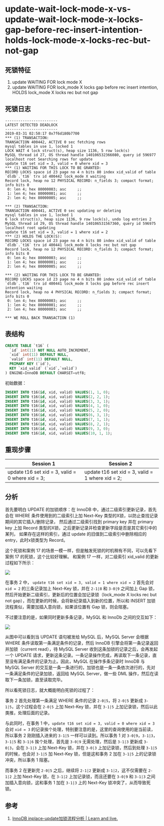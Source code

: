 update-wait-lock-mode-x-vs-update-wait-lock-mode-x-locks-gap-before-rec-insert-intention-holds-lock-mode-x-locks-rec-but-not-gap
===

## 死锁特征

1. update WAITING FOR lock mode X
2. update WAITING FOR lock_mode X locks gap before rec insert intention, HOLDS lock_mode X locks rec but not gap

## 死锁日志

```
------------------------
LATEST DETECTED DEADLOCK
------------------------
2019-03-31 02:50:17 0x7f6d180b7700
*** (1) TRANSACTION:
TRANSACTION 400442, ACTIVE 0 sec fetching rows
mysql tables in use 1, locked 1
LOCK WAIT 4 lock struct(s), heap size 1136, 5 row lock(s)
MySQL thread id 27, OS thread handle 140106532366080, query id 596977 localhost root Searching rows for update
update t16 set xid = 3, valid = 0 where xid = 3
*** (1) WAITING FOR THIS LOCK TO BE GRANTED:
RECORD LOCKS space id 23 page no 4 n bits 80 index xid_valid of table `dldb`.`t16` trx id 400442 lock_mode X waiting
Record lock, heap no 12 PHYSICAL RECORD: n_fields 3; compact format; info bits 0
 0: len 4; hex 80000003; asc     ;;
 1: len 4; hex 80000001; asc     ;;
 2: len 4; hex 80000005; asc     ;;

*** (2) TRANSACTION:
TRANSACTION 400441, ACTIVE 0 sec updating or deleting
mysql tables in use 1, locked 1
6 lock struct(s), heap size 1136, 9 row lock(s), undo log entries 2
MySQL thread id 29, OS thread handle 140106531567360, query id 596975 localhost root updating
update t16 set xid = 3, valid = 1 where xid = 2
*** (2) HOLDS THE LOCK(S):
RECORD LOCKS space id 23 page no 4 n bits 80 index xid_valid of table `dldb`.`t16` trx id 400441 lock_mode X locks rec but not gap
Record lock, heap no 12 PHYSICAL RECORD: n_fields 3; compact format; info bits 0
 0: len 4; hex 80000003; asc     ;;
 1: len 4; hex 80000001; asc     ;;
 2: len 4; hex 80000005; asc     ;;

*** (2) WAITING FOR THIS LOCK TO BE GRANTED:
RECORD LOCKS space id 23 page no 4 n bits 80 index xid_valid of table `dldb`.`t16` trx id 400441 lock_mode X locks gap before rec insert intention waiting
Record lock, heap no 4 PHYSICAL RECORD: n_fields 3; compact format; info bits 0
 0: len 4; hex 80000003; asc     ;;
 1: len 4; hex 80000001; asc     ;;
 2: len 4; hex 80000003; asc     ;;

*** WE ROLL BACK TRANSACTION (1)
```

## 表结构

```sql
CREATE TABLE `t16` (
  `id` int(11) NOT NULL AUTO_INCREMENT,
  `xid` int(11) DEFAULT NULL,
  `valid` int(11) DEFAULT NULL,
  PRIMARY KEY (`id`),
  KEY `xid_valid` (`xid`,`valid`)
) ENGINE=InnoDB DEFAULT CHARSET=utf8;
```

初始数据：

```sql
INSERT INTO t16(id, xid, valid) VALUES(1, 1, 0);
INSERT INTO t16(id, xid, valid) VALUES(2, 2, 1);
INSERT INTO t16(id, xid, valid) VALUES(3, 3, 1);
INSERT INTO t16(id, xid, valid) VALUES(4, 1, 0);
INSERT INTO t16(id, xid, valid) VALUES(5, 2, 0);
INSERT INTO t16(id, xid, valid) VALUES(6, 3, 1);
INSERT INTO t16(id, xid, valid) VALUES(7, 1, 1);
INSERT INTO t16(id, xid, valid) VALUES(8, 2, 1);
INSERT INTO t16(id, xid, valid) VALUES(9, 3, 0);
INSERT INTO t16(id, xid, valid) VALUES(10, 1, 1);
```

## 重现步骤

| Session 1 | Session 2 |
| --- | --- |
|update t16 set xid = 3, valid = 0 where xid = 3;|update t16 set xid = 3, valid = 1 where xid = 2;|

## 分析

首先要明白 UPDATE 的加锁顺序：在 InnoDB 中，通过二级索引更新记录，首先会在 WHERE 条件使用到的二级索引上加 Next-Key 类型的X锁，以防止查找记录期间的其它插入/删除记录，
然后通过二级索引找到 primary key 并在 primary key 上加 Record 类型的X锁，之后更新记录并检查更新字段是否是其它索引中的某列，
如果存在这样的索引，通过 update 的旧值到二级索引中删除相应的 entry，此时x锁类型为 Record。

这个死锁和案例 17 的场景一模一样，但是触发死锁的时机稍有不同，可以先看下案例 17 的死锁，这个比较好理解。
和案例 17 一样，对二级索引 xid_valid 的更新过程如下所示：

![](../master/images/16-17.jpeg)

在事务 2 中， `update t16 set xid = 3, valid = 1 where xid = 2` 首先会对 `xid = 2` 的三条记录加上 Next-Key 锁，并在 `2-1|8` 和 `3-0|9` 之间加上 Gap 锁，然后开始更新二级索引，更新后的位置会加记录锁（lock_mode X locks rec but not gap），而在更新的时候，会将新纪录插入到新的位置，所以和 INSERT 加锁流程类似，需要加插入意向锁，如果该位置有 Gap 锁，则会阻塞。

不过要注意的是，如果同时更新多条记录，MySQL 和 InnoDb 之间的交互如下：

![](http://www.aneasystone.com/usr/uploads/2017/10/201797556.png)

从图中可以看到当 UPDATE 语句被发给 MySQL 后，MySQL Server 会根据 WHERE 条件读取第一条满足条件的记录，然后 InnoDB 引擎会将第一条记录返回并加锁（current read），待 MySQL Server 收到这条加锁的记录之后，会再发起一个 UPDATE 请求，更新这条记录。一条记录操作完成，再读取下一条记录，直至没有满足条件的记录为止。因此，MySQL 在操作多条记录时 InnoDB 与 MySQL Server 的交互是一条一条进行的，加锁也是一条一条依次进行的，先对一条满足条件的记录加锁，返回给 MySQL Server，做一些 DML 操作，然后在读取下一条加锁，直至读取完毕。

所以看死锁日志，就大概能明白死锁的过程了：

事务 2 首先处理第一条满足 WHERE 条件的记录 `2-0|5`，将 `2-0|5` 更新成 `3-1|5`，这个过程会在 `2-0|5` 上加 Next-Key 锁，并在 `3-1|5` 上加记录锁，然后以此类推，处理后面的记录。

与此同时，在事务 1 中，`update t16 set xid = 3, valid = 0 where xid = 3` 会对 `xid = 3` 的记录挨个处理，特别要注意的是，这里的查询使用的是当前读，所以事务 2 刚刚插入进来的 `3-1|5` 一样可以读到。所以事务 1 对 `3-0|9`，`3-1|3`，`3-1|5` 和 `3-1|6` 挨个处理，首先是 `3-0|9` 无需处理，然后是 `3-1|3` 更新成 `3-0|3`，会在 `3-1|3` 上加 Next-Key 锁，并在 `3-0|3` 上加记录锁，然后到处理 `3-1|5` 的时候，也会对 `3-1|5` 加 Next-Key 锁，但是这和事务 2 加在 `3-1|5` 上的记录锁冲突，所以事务 1 阻塞。

而事务 2 在更新完 `2-0|5` 之后，继续将 `2-1|2` 更新成 `3-1|2`，这不仅需要在 `2-1|2` 上加 Next-Key 锁，在 `3-1|2` 上加记录锁，而且还要在 `3-0|9` 和 `3-1|3` 之间加插入意向锁，这和事务 1 加在 `3-1|3` 上的 Next-Key 锁冲突了，从而导致死锁。

## 参考

1. [InnoDB inplace-update加锁流程分析 | Learn and live.](http://www.gpfeng.com/?p=406)
